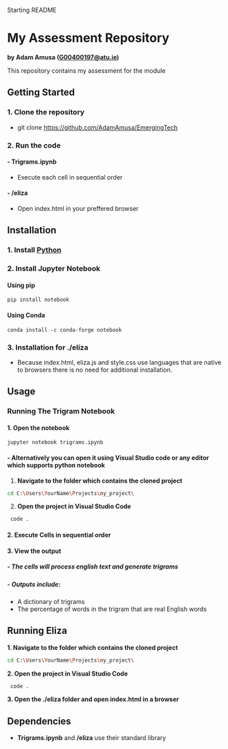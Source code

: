 Starting README

# My Assessment Repository

**by Adam Amusa (G00400197@atu.ie)**

This repository contains my assessment for the module

## Getting Started
### 1. Clone the repository
- git clone https://github.com/AdamAmusa/EmergingTech
### 2. Run the code
  #### - Trigrams.ipynb
  - Execute each cell in sequential order
  #### - /eliza
  - Open index.html in your preffered browser

## Installation
### 1. Install [Python](https://www.python.org/downloads/)
### 2. Install Jupyter Notebook
#### Using pip
    pip install notebook
#### Using Conda
    conda install -c conda-forge notebook
### 3. Installation for ./eliza 
   - Because index.html, eliza.js and style.css use languages that are native to browsers there is no need for additional installation.
    
## Usage
### Running The Trigram Notebook
 #### 1. **Open the notebook**
    jupyter notebook trigrams.ipynb
#### - Alternatively you can open it using Visual Studio code or any editor which supports python notebook
  1. **Navigate to the folder which contains the cloned project**
   ```bash
   cd C:\Users\YourName\Projects\my_project\
   ```
  2. **Open the project in Visual Studio Code**
  ```bash
   code .
```
#### **2. Execute Cells in sequential order**

#### **3. View the output**
##### - The cells will process english text and generate trigrams
##### - **Outputs include**:
- A dictionary of trigrams
- The percentage of words in the trigram that are real English words
              


## Running Eliza
**1. Navigate to the folder which contains the cloned project**
   ```bash
   cd C:\Users\YourName\Projects\my_project\
   ```
**2. Open the project in Visual Studio Code**
  ```bash
   code .
```
**3. Open the ./eliza folder and open index.html in a browser**



## Dependencies
- **Trigrams.ipynb** and **/eliza** use their standard library
